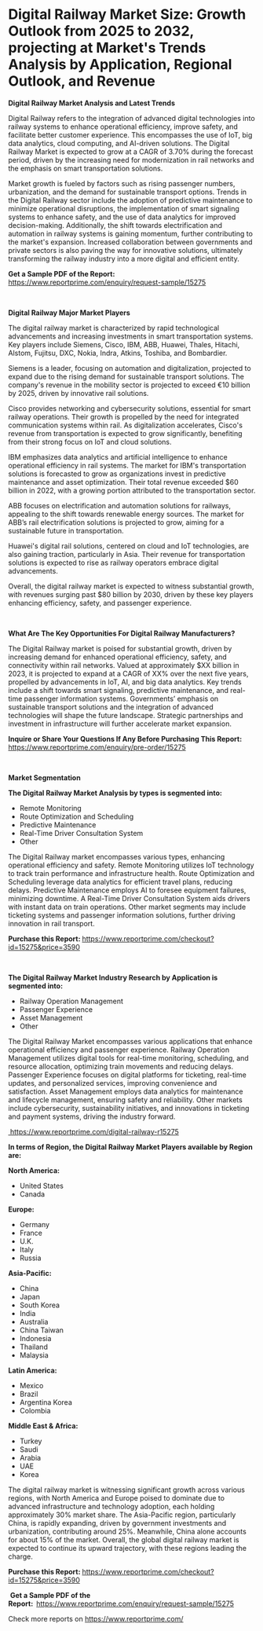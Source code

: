 <p><h1>Digital Railway Market Size: Growth Outlook from 2025 to 2032, projecting at Market's Trends Analysis by Application, Regional Outlook, and Revenue</h1></p><p><strong>Digital Railway Market Analysis and Latest Trends</strong></p>
<p><p>Digital Railway refers to the integration of advanced digital technologies into railway systems to enhance operational efficiency, improve safety, and facilitate better customer experience. This encompasses the use of IoT, big data analytics, cloud computing, and AI-driven solutions. The Digital Railway Market is expected to grow at a CAGR of 3.70% during the forecast period, driven by the increasing need for modernization in rail networks and the emphasis on smart transportation solutions.</p><p>Market growth is fueled by factors such as rising passenger numbers, urbanization, and the demand for sustainable transport options. Trends in the Digital Railway sector include the adoption of predictive maintenance to minimize operational disruptions, the implementation of smart signaling systems to enhance safety, and the use of data analytics for improved decision-making. Additionally, the shift towards electrification and automation in railway systems is gaining momentum, further contributing to the market's expansion. Increased collaboration between governments and private sectors is also paving the way for innovative solutions, ultimately transforming the railway industry into a more digital and efficient entity.</p></p>
<p><strong>Get a Sample PDF of the Report:&nbsp;</strong> <a href="https://www.reportprime.com/enquiry/request-sample/15275?utm_campaign=2938&utm_medium=2&utm_source=Github&utm_content=ia&utm_term=20032025&utm_id=digital-railway">https://www.reportprime.com/enquiry/request-sample/15275</a></p>
<p>&nbsp;</p>
<p><strong>Digital Railway Major Market Players</strong></p>
<p><p>The digital railway market is characterized by rapid technological advancements and increasing investments in smart transportation systems. Key players include Siemens, Cisco, IBM, ABB, Huawei, Thales, Hitachi, Alstom, Fujitsu, DXC, Nokia, Indra, Atkins, Toshiba, and Bombardier. </p><p>Siemens is a leader, focusing on automation and digitalization, projected to expand due to the rising demand for sustainable transport solutions. The company's revenue in the mobility sector is projected to exceed €10 billion by 2025, driven by innovative rail solutions.</p><p>Cisco provides networking and cybersecurity solutions, essential for smart railway operations. Their growth is propelled by the need for integrated communication systems within rail. As digitalization accelerates, Cisco's revenue from transportation is expected to grow significantly, benefiting from their strong focus on IoT and cloud solutions.</p><p>IBM emphasizes data analytics and artificial intelligence to enhance operational efficiency in rail systems. The market for IBM's transportation solutions is forecasted to grow as organizations invest in predictive maintenance and asset optimization. Their total revenue exceeded $60 billion in 2022, with a growing portion attributed to the transportation sector. </p><p>ABB focuses on electrification and automation solutions for railways, appealing to the shift towards renewable energy sources. The market for ABB’s rail electrification solutions is projected to grow, aiming for a sustainable future in transportation. </p><p>Huawei's digital rail solutions, centered on cloud and IoT technologies, are also gaining traction, particularly in Asia. Their revenue for transportation solutions is expected to rise as railway operators embrace digital advancements.</p><p>Overall, the digital railway market is expected to witness substantial growth, with revenues surging past $80 billion by 2030, driven by these key players enhancing efficiency, safety, and passenger experience.</p></p>
<p>&nbsp;</p>
<p><strong>What Are The Key Opportunities For Digital Railway Manufacturers?</strong></p>
<p><p>The Digital Railway market is poised for substantial growth, driven by increasing demand for enhanced operational efficiency, safety, and connectivity within rail networks. Valued at approximately $XX billion in 2023, it is projected to expand at a CAGR of XX% over the next five years, propelled by advancements in IoT, AI, and big data analytics. Key trends include a shift towards smart signaling, predictive maintenance, and real-time passenger information systems. Governments’ emphasis on sustainable transport solutions and the integration of advanced technologies will shape the future landscape. Strategic partnerships and investment in infrastructure will further accelerate market expansion.</p></p>
<p><strong>Inquire or Share Your Questions If Any Before Purchasing This Report:</strong> <a href="https://www.reportprime.com/enquiry/pre-order/15275?utm_campaign=2938&utm_medium=2&utm_source=Github&utm_content=ia&utm_term=20032025&utm_id=digital-railway">https://www.reportprime.com/enquiry/pre-order/15275</a></p>
<p>&nbsp;</p>
<p><strong>Market Segmentation</strong></p>
<p><strong>The Digital Railway Market Analysis by types is segmented into:</strong></p>
<p><ul><li>Remote Monitoring</li><li>Route Optimization and Scheduling</li><li>Predictive Maintenance</li><li>Real-Time Driver Consultation System</li><li>Other</li></ul></p>
<p><p>The Digital Railway market encompasses various types, enhancing operational efficiency and safety. Remote Monitoring utilizes IoT technology to track train performance and infrastructure health. Route Optimization and Scheduling leverage data analytics for efficient travel plans, reducing delays. Predictive Maintenance employs AI to foresee equipment failures, minimizing downtime. A Real-Time Driver Consultation System aids drivers with instant data on train operations. Other market segments may include ticketing systems and passenger information solutions, further driving innovation in rail transport.</p></p>
<p><strong>Purchase this Report:&nbsp;</strong><a href="https://www.reportprime.com/checkout?id=15275&price=3590&utm_campaign=2938&utm_medium=2&utm_source=Github&utm_content=ia&utm_term=20032025&utm_id=digital-railway">https://www.reportprime.com/checkout?id=15275&price=3590</a></p>
<p>&nbsp;</p>
<p><strong>The Digital Railway Market Industry Research by Application is segmented into:</strong></p>
<p><ul><li>Railway Operation Management</li><li>Passenger Experience</li><li>Asset Management</li><li>Other</li></ul></p>
<p><p>The Digital Railway Market encompasses various applications that enhance operational efficiency and passenger experience. Railway Operation Management utilizes digital tools for real-time monitoring, scheduling, and resource allocation, optimizing train movements and reducing delays. Passenger Experience focuses on digital platforms for ticketing, real-time updates, and personalized services, improving convenience and satisfaction. Asset Management employs data analytics for maintenance and lifecycle management, ensuring safety and reliability. Other markets include cybersecurity, sustainability initiatives, and innovations in ticketing and payment systems, driving the industry forward.</p></p>
<p><a href="https://www.reportprime.com/digital-railway-r15275?utm_campaign=2938&utm_medium=2&utm_source=Github&utm_content=ia&utm_term=20032025&utm_id=digital-railway">&nbsp;https://www.reportprime.com/digital-railway-r15275</a></p>
<p><strong>In terms of Region, the Digital Railway Market Players available by Region are:</strong></p>
<p>
    <p> <strong> North America: </strong>
        <ul>
            <li>United States</li>
            <li>Canada</li>
        </ul>
        </p> 
    <p> <strong> Europe: </strong>
        <ul>
            <li>Germany</li>
            <li>France</li>
            <li>U.K.</li>
            <li>Italy</li>
            <li>Russia</li>
        </ul>
        </p> 
    <p> <strong> Asia-Pacific: </strong>
        <ul>
            <li>China</li>
            <li>Japan</li>
            <li>South Korea</li>
            <li>India</li>
            <li>Australia</li>
            <li>China Taiwan</li>
            <li>Indonesia</li>
            <li>Thailand</li>
            <li>Malaysia</li>
        </ul>
        </p> 
    <p> <strong> Latin America: </strong>
        <ul>
            <li>Mexico</li>
            <li>Brazil</li>
            <li>Argentina Korea</li>
            <li>Colombia</li>
        </ul>
        </p> 
    <p> <strong> Middle East & Africa: </strong>
        <ul>
            <li>Turkey</li>
            <li>Saudi</li>
            <li>Arabia</li>
            <li>UAE</li>
            <li>Korea</li>
        </ul>
    </p>
    </p>
<p><p>The digital railway market is witnessing significant growth across various regions, with North America and Europe poised to dominate due to advanced infrastructure and technology adoption, each holding approximately 30% market share. The Asia-Pacific region, particularly China, is rapidly expanding, driven by government investments and urbanization, contributing around 25%. Meanwhile, China alone accounts for about 15% of the market. Overall, the global digital railway market is expected to continue its upward trajectory, with these regions leading the charge.</p></p>
<p><strong>Purchase this Report: </strong><a href="https://www.reportprime.com/checkout?id=15275&price=3590&utm_campaign=2938&utm_medium=2&utm_source=Github&utm_content=ia&utm_term=20032025&utm_id=digital-railway">https://www.reportprime.com/checkout?id=15275&price=3590</a></p>
<p>&nbsp;<strong>Get a Sample PDF of the Report:&nbsp;&nbsp;</strong><a href="https://www.reportprime.com/enquiry/request-sample/15275?utm_campaign=2938&utm_medium=2&utm_source=Github&utm_content=ia&utm_term=20032025&utm_id=digital-railway">https://www.reportprime.com/enquiry/request-sample/15275</a></p>
<p><strong></strong></p>
<p>Check more reports on <a href="https://www.reportprime.com/?utm_campaign=2938&utm_medium=2&utm_source=Github&utm_content=ia&utm_term=20032025&utm_id=digital-railway">https://www.reportprime.com/</a></p>